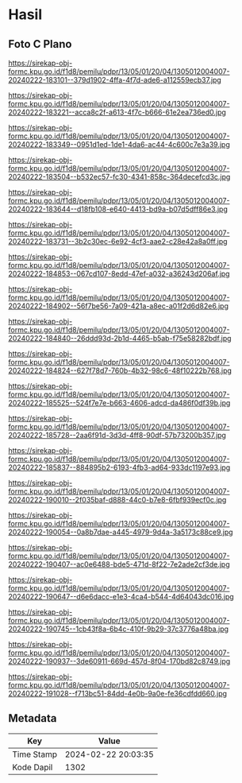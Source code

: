 # Hasil

## Foto C Plano

https://sirekap-obj-formc.kpu.go.id/f1d8/pemilu/pdpr/13/05/01/20/04/1305012004007-20240222-183101--379d1902-4ffa-4f7d-ade6-a112559ecb37.jpg

https://sirekap-obj-formc.kpu.go.id/f1d8/pemilu/pdpr/13/05/01/20/04/1305012004007-20240222-183221--acca8c2f-a613-4f7c-b666-61e2ea736ed0.jpg

https://sirekap-obj-formc.kpu.go.id/f1d8/pemilu/pdpr/13/05/01/20/04/1305012004007-20240222-183349--0951d1ed-1de1-4da6-ac44-4c600c7e3a39.jpg

https://sirekap-obj-formc.kpu.go.id/f1d8/pemilu/pdpr/13/05/01/20/04/1305012004007-20240222-183504--b532ec57-fc30-4341-858c-364decefcd3c.jpg

https://sirekap-obj-formc.kpu.go.id/f1d8/pemilu/pdpr/13/05/01/20/04/1305012004007-20240222-183644--d18fb108-e640-4413-bd9a-b07d5dff86e3.jpg

https://sirekap-obj-formc.kpu.go.id/f1d8/pemilu/pdpr/13/05/01/20/04/1305012004007-20240222-183731--3b2c30ec-6e92-4cf3-aae2-c28e42a8a0ff.jpg

https://sirekap-obj-formc.kpu.go.id/f1d8/pemilu/pdpr/13/05/01/20/04/1305012004007-20240222-184853--067cd107-8edd-47ef-a032-a36243d206af.jpg

https://sirekap-obj-formc.kpu.go.id/f1d8/pemilu/pdpr/13/05/01/20/04/1305012004007-20240222-184902--56f7be56-7a09-421a-a8ec-a01f2d6d82e6.jpg

https://sirekap-obj-formc.kpu.go.id/f1d8/pemilu/pdpr/13/05/01/20/04/1305012004007-20240222-184840--26ddd93d-2b1d-4465-b5ab-f75e58282bdf.jpg

https://sirekap-obj-formc.kpu.go.id/f1d8/pemilu/pdpr/13/05/01/20/04/1305012004007-20240222-184824--627f78d7-760b-4b32-98c6-48f10222b768.jpg

https://sirekap-obj-formc.kpu.go.id/f1d8/pemilu/pdpr/13/05/01/20/04/1305012004007-20240222-185525--524f7e7e-b663-4606-adcd-da486f0df39b.jpg

https://sirekap-obj-formc.kpu.go.id/f1d8/pemilu/pdpr/13/05/01/20/04/1305012004007-20240222-185728--2aa6f91d-3d3d-4ff8-90df-57b73200b357.jpg

https://sirekap-obj-formc.kpu.go.id/f1d8/pemilu/pdpr/13/05/01/20/04/1305012004007-20240222-185837--884895b2-6193-4fb3-ad64-933dc1197e93.jpg

https://sirekap-obj-formc.kpu.go.id/f1d8/pemilu/pdpr/13/05/01/20/04/1305012004007-20240222-190010--2f035baf-d888-44c0-b7e8-6fbf939ecf0c.jpg

https://sirekap-obj-formc.kpu.go.id/f1d8/pemilu/pdpr/13/05/01/20/04/1305012004007-20240222-190054--0a8b7dae-a445-4979-9d4a-3a5173c88ce9.jpg

https://sirekap-obj-formc.kpu.go.id/f1d8/pemilu/pdpr/13/05/01/20/04/1305012004007-20240222-190407--ac0e6488-bde5-471d-8f22-7e2ade2cf3de.jpg

https://sirekap-obj-formc.kpu.go.id/f1d8/pemilu/pdpr/13/05/01/20/04/1305012004007-20240222-190647--d6e6dacc-e1e3-4ca4-b544-4d64043dc016.jpg

https://sirekap-obj-formc.kpu.go.id/f1d8/pemilu/pdpr/13/05/01/20/04/1305012004007-20240222-190745--1cb43f8a-6b4c-410f-9b29-37c3776a48ba.jpg

https://sirekap-obj-formc.kpu.go.id/f1d8/pemilu/pdpr/13/05/01/20/04/1305012004007-20240222-190937--3de60911-669d-457d-8f04-170bd82c8749.jpg

https://sirekap-obj-formc.kpu.go.id/f1d8/pemilu/pdpr/13/05/01/20/04/1305012004007-20240222-191028--f713bc51-84dd-4e0b-9a0e-fe36cdfdd660.jpg


## Metadata

| Key        | Value               |
| ---------- | ------------------- |
| Time Stamp | 2024-02-22 20:03:35 |
| Kode Dapil | 1302                |



